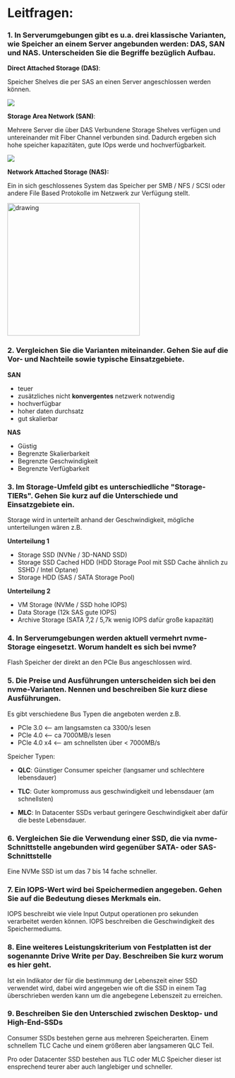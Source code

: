 # Leitfragen:

### **1. In Serverumgebungen gibt es u.a. drei klassische Varianten, wie Speicher an einem Server angebunden werden: DAS, SAN und NAS. Unterscheiden Sie die Begriffe bezüglich Aufbau.**

**Direct Attached Storage (DAS)**:

Speicher Shelves die per SAS an einen Server angeschlossen werden können.

![](https://tse4.mm.bing.net/th?id=OIP.ypkhMcpfmoNGtNxnW_glAwHaCm&pid=Api)

**Storage Area Network (SAN)**:

Mehrere Server die über DAS Verbundene Storage Shelves verfügen und untereinander mit Fiber Channel verbunden sind. Dadurch ergeben sich hohe speicher kapazitäten, gute IOps werde und hochverfügbarkeit.

![](https://www.snia.org/sites/default/files/Figure_1_2_SAN_Eliminates.jpg)

**Network Attached Storage (NAS):**

Ein in sich geschlossenes System das Speicher per SMB / NFS / SCSI oder andere File Based Protokolle im Netzwerk zur Verfügung stellt.

<img src="https://tse4.mm.bing.net/th?id=OIP.VZWug4Q-yIb4-gmAqYQCXwHaGY&pid=Api" alt="drawing" width="300"/>

### **2. Vergleichen Sie die Varianten miteinander. Gehen Sie auf die Vor- und Nachteile sowie typische Einsatzgebiete.**

**SAN**
- teuer
- zusätzliches nicht __konvergentes__ netzwerk notwendig
- hochverfügbar
- hoher daten durchsatz
- gut skalierbar

**NAS**
- Güstig
- Begrenzte Skalierbarkeit
- Begrenzte Geschwindigkeit
- Begrenzte Verfügbarkeit

### **3. Im Storage-Umfeld gibt es unterschiedliche "Storage-TIERs". Gehen Sie kurz auf die Unterschiede und Einsatzgebiete ein.**

Storage wird in unterteilt anhand der Geschwindigkeit, mögliche unterteilungen wären z.B.

**Unterteilung 1**
+ Storage SSD (NVNe / 3D-NAND SSD)
+ Storage SSD Cached HDD (HDD Storage Pool mit SSD Cache ähnlich zu SSHD / Intel Optane)
+ Storage HDD (SAS / SATA Storage Pool)


**Unterteilung 2**
+ VM Storage (NVMe / SSD hohe IOPS)
+ Data Storage (12k SAS gute IOPS)
+ Archive Storage (SATA 7,2 / 5,7k wenig IOPS dafür große kapazität)

### **4. In Serverumgebungen werden aktuell vermehrt nvme-Storage eingesetzt. Worum handelt es sich bei nvme?**

Flash Speicher der direkt an den PCIe Bus angeschlossen wird.

### **5. Die Preise und Ausführungen unterscheiden sich bei den nvme-Varianten. Nennen und beschreiben Sie kurz diese Ausführungen.**

Es gibt verschiedene Bus Typen die angeboten werden z.B.
+ PCIe 3.0 <-- am langsamsten ca 3300/s lesen
+ PCIe 4.0 <-- ca 7000MB/s lesen
+ PCIe 4.0 x4 <-- am schnellsten über < 7000MB/s

Speicher Typen:
+ **QLC**: Günstiger Consumer speicher (langsamer und schlechtere lebensdauer)

+ **TLC**: Guter kompromuss aus geschwindigkeit und lebensdauer (am schnellsten)

+ **MLC**: In Datacenter SSDs verbaut geringere Geschwindigkeit aber dafür die beste Lebensdauer.

### **6. Vergleichen Sie die Verwendung einer SSD, die via nvme-Schnittstelle angebunden wird gegenüber SATA- oder SAS-Schnittstelle**

Eine NVMe SSD ist um das 7 bis 14 fache schneller.

### **7. Ein IOPS-Wert wird bei Speichermedien angegeben. Gehen Sie auf die Bedeutung dieses Merkmals ein.**

IOPS beschreibt wie viele Input Output operationen pro sekunden verarbeitet werden können.
IOPS beschreiben die Geschwindigkeit des Speichermediums.

### **8. Eine weiteres Leistungskriterium von Festplatten ist der sogenannte Drive Write per Day. Beschreiben Sie kurz worum es hier geht.**

Ist ein Indikator der für die bestimmung der Lebenszeit einer SSD verwendet wird, dabei wird angegeben wie oft die SSD in einem Tag überschrieben werden kann um die angebegene Lebenszeit zu erreichen.

### **9. Beschreiben Sie den Unterschied zwischen Desktop- und High-End-SSDs**

Consumer SSDs bestehen gerne aus mehreren Speicherarten.
Einem schnellem TLC Cache und einem größeren aber langsameren QLC Teil.

Pro oder Datacenter SSD bestehen aus TLC oder MLC Speicher dieser ist ensprechend teurer aber auch langlebiger und schneller.

